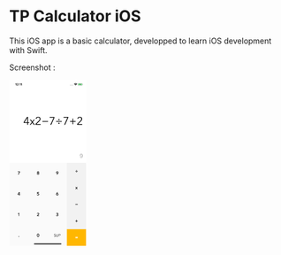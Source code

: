 # TP Calculator iOS

This iOS app is a basic calculator, developped to learn iOS development with Swift.

Screenshot :

<img src="https://raw.githubusercontent.com/Pyozer/TP_Calculator_iOS/master/screenshot.png" height="300" alt="App screenshot" />
